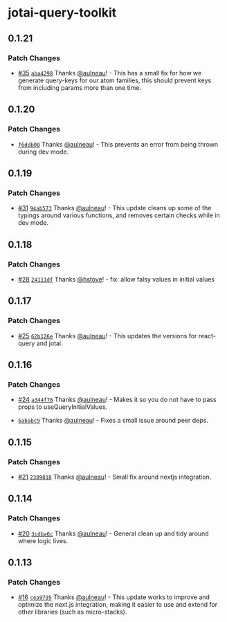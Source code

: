 # jotai-query-toolkit

## 0.1.21

### Patch Changes

- [#35](https://github.com/fungible-systems/jotai-query-toolkit/pull/35) [`aba4298`](https://github.com/fungible-systems/jotai-query-toolkit/commit/aba4298f9a670752d7c684799a2f52f11b1f326e) Thanks [@aulneau](https://github.com/aulneau)! - This has a small fix for how we generate query-keys for our atom families, this should prevent keys from including params more than one time.

## 0.1.20

### Patch Changes

- [`f6ddb00`](https://github.com/fungible-systems/jotai-query-toolkit/commit/f6ddb00fae12c8e46962991eb156d60f627b902e) Thanks [@aulneau](https://github.com/aulneau)! - This prevents an error from being thrown during dev mode.

## 0.1.19

### Patch Changes

- [#31](https://github.com/fungible-systems/jotai-query-toolkit/pull/31) [`94ab573`](https://github.com/fungible-systems/jotai-query-toolkit/commit/94ab5736e4efdce652fc8e4f7eb6fad5807b9021) Thanks [@aulneau](https://github.com/aulneau)! - This update cleans up some of the typings around various functions, and removes certain checks while in dev mode.

## 0.1.18

### Patch Changes

- [#28](https://github.com/fungible-systems/jotai-query-toolkit/pull/28) [`24111df`](https://github.com/fungible-systems/jotai-query-toolkit/commit/24111df5d5ef26fc152658f7202658fb06e7c7a8) Thanks [@hstove](https://github.com/hstove)! - fix: allow falsy values in initial values

## 0.1.17

### Patch Changes

- [#25](https://github.com/fungible-systems/jotai-query-toolkit/pull/25) [`62b126e`](https://github.com/fungible-systems/jotai-query-toolkit/commit/62b126ebaf7dfaebce8265d619f82d4bb9990633) Thanks [@aulneau](https://github.com/aulneau)! - This updates the versions for react-query and jotai.

## 0.1.16

### Patch Changes

- [#24](https://github.com/fungible-systems/jotai-query-toolkit/pull/24) [`a344f76`](https://github.com/fungible-systems/jotai-query-toolkit/commit/a344f7625dbd4b8d4c24d5d52f2964d85095f914) Thanks [@aulneau](https://github.com/aulneau)! - Makes it so you do not have to pass props to useQueryInitialValues.

* [`6ababc9`](https://github.com/fungible-systems/jotai-query-toolkit/commit/6ababc9726caf6b8a10a4db2e3c33ee0b124d08a) Thanks [@aulneau](https://github.com/aulneau)! - Fixes a small issue around peer deps.

## 0.1.15

### Patch Changes

- [#21](https://github.com/fungible-systems/jotai-query-toolkit/pull/21) [`2389018`](https://github.com/fungible-systems/jotai-query-toolkit/commit/238901869f8cecd2ba00184d99dcf6f2b5e04db8) Thanks [@aulneau](https://github.com/aulneau)! - Small fix around nextjs integration.

## 0.1.14

### Patch Changes

- [#20](https://github.com/fungible-systems/jotai-query-toolkit/pull/20) [`3cdba6c`](https://github.com/fungible-systems/jotai-query-toolkit/commit/3cdba6c65d09c615b1851a2f9c02db3273c60848) Thanks [@aulneau](https://github.com/aulneau)! - General clean up and tidy around where logic lives.

## 0.1.13

### Patch Changes

- [#16](https://github.com/fungible-systems/jotai-query-toolkit/pull/16) [`cea9795`](https://github.com/fungible-systems/jotai-query-toolkit/commit/cea9795622e450f8706da1ed7d1452ebf3bcafa3) Thanks [@aulneau](https://github.com/aulneau)! - This update works to improve and optimize the next.js integration, making it easier to use and extend for other libraries (such as micro-stacks).
